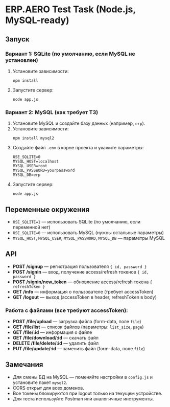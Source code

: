# ERP.AERO Test Task (Node.js, MySQL-ready)

## Запуск

### Вариант 1: SQLite (по умолчанию, если MySQL не установлен)
1. Установите зависимости:
   ```
   npm install
   ```
2. Запустите сервер:
   ```
   node app.js
   ```

### Вариант 2: MySQL (как требует ТЗ)
1. Установите MySQL и создайте базу данных (например, `erp`).
2. Установите зависимости:
   ```
   npm install mysql2
   ```
3. Создайте файл `.env` в корне проекта и укажите параметры:
   ```
   USE_SQLITE=0
   MYSQL_HOST=localhost
   MYSQL_USER=root
   MYSQL_PASSWORD=yourpassword
   MYSQL_DB=erp
   ```
4. Запустите сервер:
   ```
   node app.js
   ```

## Переменные окружения
- `USE_SQLITE=1` — использовать SQLite (по умолчанию, если переменной нет)
- `USE_SQLITE=0` — использовать MySQL (нужны остальные параметры)
- `MYSQL_HOST`, `MYSQL_USER`, `MYSQL_PASSWORD`, `MYSQL_DB` — параметры MySQL

## API

- **POST /signup** — регистрация пользователя `{ id, password }`
- **POST /signin** — вход, получение access/refresh токенов `{ id, password }`
- **POST /signin/new_token** — обновление access/refresh токена `{ refreshToken }`
- **GET /info** — информация о пользователе (требует accessToken)
- **GET /logout** — выход (accessToken в header, refreshToken в body)

### Работа с файлами (все требуют accessToken):
- **POST /file/upload** — загрузка файла (form-data, поле `file`)
- **GET /file/list** — список файлов (параметры: `list_size`, `page`)
- **GET /file/:id** — информация о файле
- **GET /file/download/:id** — скачать файл
- **DELETE /file/delete/:id** — удалить файл
- **PUT /file/update/:id** — заменить файл (form-data, поле `file`)

## Замечания
- Для смены БД на MySQL — поменяйте настройки в `config.js` и установите пакет `mysql2`.
- CORS открыт для всех доменов.
- Все токены блокируются при logout только на текущем устройстве.
- Для теста используйте Postman или аналогичные инструменты. 